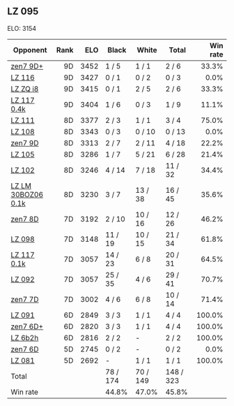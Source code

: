 ## LZ 095 ##

ELO: 3154

Opponent | Rank | ELO | Black | White | Total | Win rate
---------|-----:|----:|-------|-------|-------|-------:
[zen7 9D+](zen7%209D+.md) | 9D | 3452 | 1 / 5 | 1 / 1 | 2 / 6 | 33.3%
[LZ 116](LZ%20116.md) | 9D | 3427 | 0 / 1 | 0 / 2 | 0 / 3 | 0.0%
[LZ ZQ i8](LZ%20ZQ%20i8.md) | 9D | 3415 | 0 / 1 | 2 / 5 | 2 / 6 | 33.3%
[LZ 117 0.4k](LZ%20117%200.4k.md) | 9D | 3404 | 1 / 6 | 0 / 3 | 1 / 9 | 11.1%
[LZ 111](LZ%20111.md) | 8D | 3377 | 2 / 3 | 1 / 1 | 3 / 4 | 75.0%
[LZ 108](LZ%20108.md) | 8D | 3343 | 0 / 3 | 0 / 10 | 0 / 13 | 0.0%
[zen7 9D](zen7%209D.md) | 8D | 3313 | 2 / 7 | 2 / 11 | 4 / 18 | 22.2%
[LZ 105](LZ%20105.md) | 8D | 3286 | 1 / 7 | 5 / 21 | 6 / 28 | 21.4%
[LZ 102](LZ%20102.md) | 8D | 3246 | 4 / 14 | 7 / 18 | 11 / 32 | 34.4%
[LZ LM 30BOZ06 0.1k](LZ%20LM%2030BOZ06%200.1k.md) | 8D | 3230 | 3 / 7 | 13 / 38 | 16 / 45 | 35.6%
[zen7 8D](zen7%208D.md) | 7D | 3192 | 2 / 10 | 10 / 16 | 12 / 26 | 46.2%
[LZ 098](LZ%20098.md) | 7D | 3148 | 11 / 19 | 10 / 15 | 21 / 34 | 61.8%
[LZ 117 0.1k](LZ%20117%200.1k.md) | 7D | 3057 | 14 / 23 | 6 / 8 | 20 / 31 | 64.5%
[LZ 092](LZ%20092.md) | 7D | 3057 | 25 / 35 | 4 / 6 | 29 / 41 | 70.7%
[zen7 7D](zen7%207D.md) | 7D | 3002 | 4 / 6 | 6 / 8 | 10 / 14 | 71.4%
[LZ 091](LZ%20091.md) | 6D | 2849 | 3 / 3 | 1 / 1 | 4 / 4 | 100.0%
[zen7 6D+](zen7%206D+.md) | 6D | 2820 | 3 / 3 | 1 / 1 | 4 / 4 | 100.0%
[LZ 6b2h](LZ%206b2h.md) | 6D | 2816 | 2 / 2 | - | 2 / 2 | 100.0%
[zen7 6D](zen7%206D.md) | 5D | 2745 | 0 / 2 | - | 0 / 2 | 0.0%
[LZ 081](LZ%20081.md) | 5D | 2692 | - | 1 / 1 | 1 / 1 | 100.0%
Total | | | 78 / 174 | 70 / 149 | 148 / 323 | 
Win rate| | | 44.8% | 47.0% | 45.8% | 
